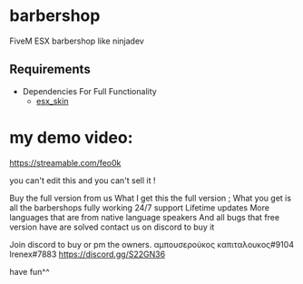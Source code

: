# barbershop
FiveM ESX barbershop like ninjadev

## Requirements
* Dependencies For Full Functionality
  * [esx_skin](https://github.com/ESX-Org/esx_skin)
  

# my demo video:
https://streamable.com/feo0k

you can't edit this and you can't sell it !

Buy the full version from us
What I get this the full version ;
What you get is all the barbershops fully working 24/7 support
Lifetime updates
More languages that are from native language speakers
And all bugs that free version have are solved contact us on discord to buy it

Join discord to buy or pm the owners.
αμπουσερούκος καπιταλουκος#9104
lrenex#7883
https://discord.gg/S22GN36

have fun^^

